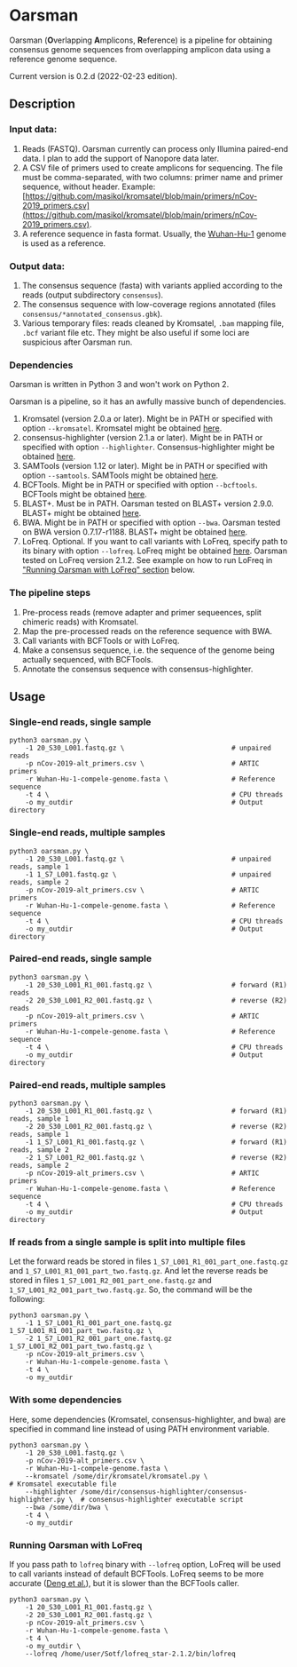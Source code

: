 # Oarsman

Oarsman (**O**verlapping **A**mplicons, **R**eference) is a pipeline for obtaining consensus genome sequences from overlapping amplicon data using a reference genome sequence.

Current version is 0.2.d (2022-02-23 edition).

## Description

### Input data:

1. Reads (FASTQ). Oarsman currently can process only Illumina paired-end data. I plan to add the support of Nanopore data later.
2. A CSV file of primers used to create amplicons for sequencing. The file must be comma-separated, with two columns: primer name and primer sequence, without header. Example: [https://github.com/masikol/kromsatel/blob/main/primers/nCov-2019_primers.csv](https://github.com/masikol/kromsatel/blob/main/primers/nCov-2019_primers.csv).
3. A reference sequence in fasta format. Usually, the [Wuhan-Hu-1](https://www.ncbi.nlm.nih.gov/nuccore/NC_045512.2) genome is used as a reference.

### Output data:

1. The consensus sequence (fasta) with variants applied according to the reads (output subdirectory `consensus`).
2. The consensus sequence with low-coverage regions annotated (files `consensus/*annotated_consensus.gbk`).
3. Various temporary files: reads cleaned by Kromsatel, `.bam` mapping file, `.bcf` variant file etc. They might be also useful if some loci are suspicious after Oarsman run.

### Dependencies

Oarsman is written in Python 3 and won't work on Python 2.

Oarsman is a pipeline, so it has an awfully massive bunch of dependencies.

1. Kromsatel (version 2.0.a or later). Might be in PATH or specified with option `--kromsatel`. Kromsatel might be obtained [here](https://github.com/masikol/kromsatel).
2. consensus-highlighter (version 2.1.a or later). Might be in PATH or specified with option `--highlighter`. Consensus-highlighter might be obtained [here](https://github.com/masikol/consensus-highlighter).
3. SAMTools (version 1.12 or later). Might be in PATH or specified with option `--samtools`. SAMTools might be obtained [here](https://www.htslib.org/download/).
4. BCFTools. Might be in PATH or specified with option `--bcftools`. BCFTools might be obtained [here](https://www.htslib.org/download/).
5. BLAST+. Must be in PATH. Oarsman tested on BLAST+ version 2.9.0. BLAST+ might be obtained [here](https://blast.ncbi.nlm.nih.gov/Blast.cgi?CMD=Web&PAGE_TYPE=BlastDocs&DOC_TYPE=Download).
6. BWA. Might be in PATH or specified with option `--bwa`. Oarsman tested on BWA version 0.7.17-r1188. BLAST+ might be obtained [here](https://github.com/lh3/bwa).
7. LoFreq. Optional. If you want to call variants with LoFreq, specify path to its binary with option `--lofreq`. LoFreq might be obtained [here](https://sourceforge.net/projects/lofreq/files/). Oarsman tested on LoFreq version 2.1.2. See example on how to run LoFreq in ["Running Oarsman with LoFreq" section](#running-oarsman-with-lofreq) below.

### The pipeline steps

1. Pre-process reads (remove adapter and primer sequeences, split chimeric reads) with Kromsatel.
2. Map the pre-processed reads on the reference sequence with BWA.
3. Call variants with BCFTools or with LoFreq.
4. Make a consensus sequence, i.e. the sequence of the genome being actually sequenced, with BCFTools.
5. Annotate the consensus sequence with consensus-highlighter.

## Usage

### Single-end reads, single sample

```
python3 oarsman.py \
    -1 20_S30_L001.fastq.gz \                           # unpaired reads
    -p nCov-2019-alt_primers.csv \                      # ARTIC primers
    -r Wuhan-Hu-1-compele-genome.fasta \                # Reference sequence
    -t 4 \                                              # CPU threads
    -o my_outdir                                        # Output directory
```

### Single-end reads, multiple samples

```
python3 oarsman.py \
    -1 20_S30_L001.fastq.gz \                           # unpaired reads, sample 1
    -1 1_S7_L001.fastq.gz \                             # unpaired reads, sample 2
    -p nCov-2019-alt_primers.csv \                      # ARTIC primers
    -r Wuhan-Hu-1-compele-genome.fasta \                # Reference sequence
    -t 4 \                                              # CPU threads
    -o my_outdir                                        # Output directory
```

### Paired-end reads, single sample

```
python3 oarsman.py \
    -1 20_S30_L001_R1_001.fastq.gz \                    # forward (R1) reads
    -2 20_S30_L001_R2_001.fastq.gz \                    # reverse (R2) reads
    -p nCov-2019-alt_primers.csv \                      # ARTIC primers
    -r Wuhan-Hu-1-compele-genome.fasta \                # Reference sequence
    -t 4 \                                              # CPU threads
    -o my_outdir                                        # Output directory
```

### Paired-end reads, multiple samples

```
python3 oarsman.py \
    -1 20_S30_L001_R1_001.fastq.gz \                    # forward (R1) reads, sample 1
    -2 20_S30_L001_R2_001.fastq.gz \                    # reverse (R2) reads, sample 1
    -1 1_S7_L001_R1_001.fastq.gz \                      # forward (R1) reads, sample 2
    -2 1_S7_L001_R2_001.fastq.gz \                      # reverse (R2) reads, sample 2
    -p nCov-2019-alt_primers.csv \                      # ARTIC primers
    -r Wuhan-Hu-1-compele-genome.fasta \                # Reference sequence
    -t 4 \                                              # CPU threads
    -o my_outdir                                        # Output directory
```

### If reads from a single sample is split into multiple files

Let the forward reads be stored in files `1_S7_L001_R1_001_part_one.fastq.gz` and `1_S7_L001_R1_001_part_two.fastq.gz`. And let the reverse reads be stored in files `1_S7_L001_R2_001_part_one.fastq.gz` and `1_S7_L001_R2_001_part_two.fastq.gz`. So, the command will be the following:

```
python3 oarsman.py \
    -1 1_S7_L001_R1_001_part_one.fastq.gz 1_S7_L001_R1_001_part_two.fastq.gz \
    -2 1_S7_L001_R2_001_part_one.fastq.gz 1_S7_L001_R2_001_part_two.fastq.gz \
    -p nCov-2019-alt_primers.csv \
    -r Wuhan-Hu-1-compele-genome.fasta \
    -t 4 \
    -o my_outdir
```

### With some dependencies

Here, some dependencies (Kromsatel, consensus-highlighter, and bwa) are specified in command line instead of using PATH environment variable.

```
python3 oarsman.py \
    -1 20_S30_L001.fastq.gz \
    -p nCov-2019-alt_primers.csv \
    -r Wuhan-Hu-1-compele-genome.fasta \
    --kromsatel /some/dir/kromsatel/kromsatel.py \                            # Kromsatel executable file
    --highlighter /some/dir/consensus-highlighter/consensus-highlighter.py \  # consensus-highlighter executable script
    --bwa /some/dir/bwa \
    -t 4 \
    -o my_outdir
```

### Running Oarsman with LoFreq


If you pass path to `lofreq` binary with `--lofreq` option, LoFreq will be used to call variants instead of default BCFTools. LoFreq seems to be more accurate ([Deng et al.](https://academic.oup.com/bib/article/22/3/bbaa123/5868070)), but it is slower than the BCFTools caller.

```
python3 oarsman.py \
    -1 20_S30_L001_R1_001.fastq.gz \
    -2 20_S30_L001_R2_001.fastq.gz \
    -p nCov-2019-alt_primers.csv \
    -r Wuhan-Hu-1-compele-genome.fasta \
    -t 4 \
    -o my_outdir \
    --lofreq /home/user/Sotf/lofreq_star-2.1.2/bin/lofreq
```
